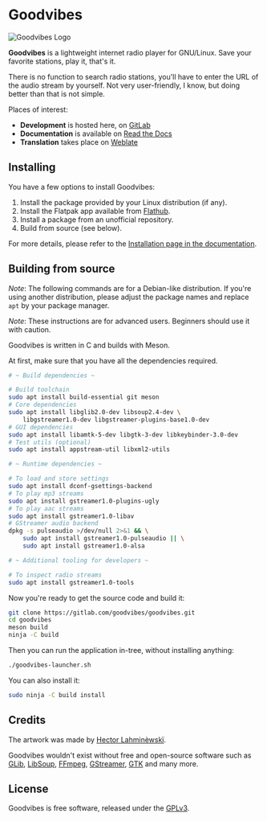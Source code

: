 Goodvibes
=========

![Goodvibes Logo](https://gitlab.com/goodvibes/goodvibes/raw/master/data/icons/hicolor/256x256/apps/io.gitlab.Goodvibes.png)

**Goodvibes** is a lightweight internet radio player for GNU/Linux. Save your
favorite stations, play it, that's it.

There is no function to search radio stations, you'll have to enter the URL of
the audio stream by yourself. Not very user-friendly, I know, but doing better
than that is not simple.

Places of interest:
- **Development** is hosted here, on [GitLab](https://gitlab.com/goodvibes/goodvibes)
- **Documentation** is available on [Read the Docs](https://goodvibes.readthedocs.io)
- **Translation** takes place on [Weblate](https://hosted.weblate.org/projects/goodvibes)



## Installing

You have a few options to install Goodvibes:

1. Install the package provided by your Linux distribution (if any).
2. Install the Flatpak app available from [Flathub][].
3. Install a package from an unofficial repository.
4. Build from source (see below).

For more details, please refer to the [Installation page in the documentation][installation].

[flathub]: https://flathub.org/apps/details/io.gitlab.Goodvibes
[installation]: https://goodvibes.readthedocs.io/en/stable/installation.html



## Building from source

*Note*: The following commands are for a Debian-like distribution. If you're
using another distribution, please adjust the package names and replace `apt`
by your package manager.

*Note*: These instructions are for advanced users. Beginners should use it with
caution.

Goodvibes is written in C and builds with Meson.

At first, make sure that you have all the dependencies required.

```bash
# ~ Build dependencies ~

# Build toolchain
sudo apt install build-essential git meson
# Core dependencies
sudo apt install libglib2.0-dev libsoup2.4-dev \
    libgstreamer1.0-dev libgstreamer-plugins-base1.0-dev
# GUI dependencies
sudo apt install libamtk-5-dev libgtk-3-dev libkeybinder-3.0-dev
# Test utils (optional)
sudo apt install appstream-util libxml2-utils

# ~ Runtime dependencies ~

# To load and store settings
sudo apt install dconf-gsettings-backend
# To play mp3 streams
sudo apt install gstreamer1.0-plugins-ugly
# To play aac streams
sudo apt install gstreamer1.0-libav
# GStreamer audio backend
dpkg -s pulseaudio >/dev/null 2>&1 && \
    sudo apt install gstreamer1.0-pulseaudio || \
    sudo apt install gstreamer1.0-alsa

# ~ Additional tooling for developers ~

# To inspect radio streams
sudo apt install gstreamer1.0-tools
```

Now you're ready to get the source code and build it:

```bash
git clone https://gitlab.com/goodvibes/goodvibes.git
cd goodvibes
meson build
ninja -C build
```

Then you can run the application in-tree, without installing anything:

```bash
./goodvibes-launcher.sh
```

You can also install it:

```bash
sudo ninja -C build install
```



## Credits

The artwork was made by [Hector Lahminèwskï](https://lahminewski-lab.net/).

Goodvibes wouldn't exist without free and open-source software such as
[GLib][], [LibSoup][], [FFmpeg][], [GStreamer][], [GTK][] and many more.

[glib]:      https://wiki.gnome.org/Projects/GLib
[libsoup]:   https://wiki.gnome.org/Projects/libsoup
[ffmpeg]:    https://www.ffmpeg.org/
[gstreamer]: https://gstreamer.freedesktop.org/
[gtk]:       https://www.gtk.org/



## License

Goodvibes is free software, released under the [GPLv3](https://www.gnu.org/licenses/gpl-3.0.html).

